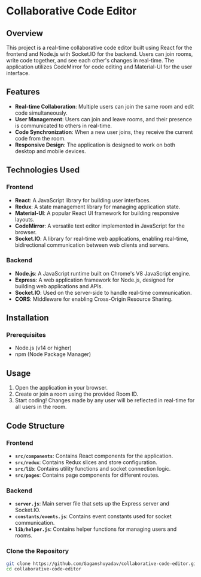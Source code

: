 # Collaborative Code Editor

## Overview

This project is a real-time collaborative code editor built using React for the frontend and Node.js with Socket.IO for the backend. Users can join rooms, write code together, and see each other's changes in real-time. The application utilizes CodeMirror for code editing and Material-UI for the user interface.

## Features

- **Real-time Collaboration**: Multiple users can join the same room and edit code simultaneously.
- **User  Management**: Users can join and leave rooms, and their presence is communicated to others in real-time.
- **Code Synchronization**: When a new user joins, they receive the current code from the room.
- **Responsive Design**: The application is designed to work on both desktop and mobile devices.

## Technologies Used

### Frontend

- **React**: A JavaScript library for building user interfaces.
- **Redux**: A state management library for managing application state.
- **Material-UI**: A popular React UI framework for building responsive layouts.
- **CodeMirror**: A versatile text editor implemented in JavaScript for the browser.
- **Socket.IO**: A library for real-time web applications, enabling real-time, bidirectional communication between web clients and servers.

### Backend

- **Node.js**: A JavaScript runtime built on Chrome's V8 JavaScript engine.
- **Express**: A web application framework for Node.js, designed for building web applications and APIs.
- **Socket.IO**: Used on the server-side to handle real-time communication.
- **CORS**: Middleware for enabling Cross-Origin Resource Sharing.

## Installation

### Prerequisites

- Node.js (v14 or higher)
- npm (Node Package Manager)


## Usage

1. Open the application in your browser.
2. Create or join a room using the provided Room ID.
3. Start coding! Changes made by any user will be reflected in real-time for all users in the room.

## Code Structure

### Frontend

- **`src/components`**: Contains React components for the application.
- **`src/redux`**: Contains Redux slices and store configuration.
- **`src/lib`**: Contains utility functions and socket connection logic.
- **`src/pages`**: Contains page components for different routes.

### Backend

- **`server.js`**: Main server file that sets up the Express server and Socket.IO.
- **`constants/events.js`**: Contains event constants used for socket communication.
- **`lib/helper.js`**: Contains helper functions for managing users and rooms.

### Clone the Repository

```bash
git clone https://github.com/Gaganshuyadav/collaborative-code-editor.git
cd collaborative-code-editor